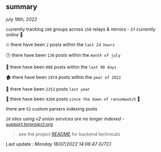 
## summary
_july 18th, 2022_

currently tracking `108` groups across `158` relays & mirrors - _`57` currently online_ 📡

⏲ there have been `2` posts within the `last 24 hours`

🕓 there have been `130` posts within the `month of july`

📅 there have been `808` posts within the `last 90 days`

🏚 there have been `1974` posts within the `year of 2022`

🚀 there have been `2252` posts `last year`

🦕 there have been `4260` posts `since the dawn of ransomwatch` 🐣

there are `52` custom parsers indexing posts

_`20` sites using v2 onion services are no longer indexed - [support.torproject.org](https://support.torproject.org/onionservices/v2-deprecation/)_

> see the project [README](https://github.com/jmousqueton/ransomwatch#readme) for backend technicals



Last update : _Monday 18/07/2022 14:06:47 (UTC)_

